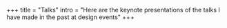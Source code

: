 +++
title = "Talks"
intro = "Here are the keynote presentations of the talks I have made in the past at design events"
+++
